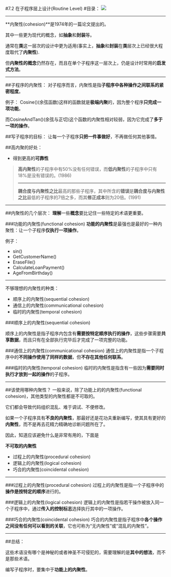 #7.2 在子程序层上设计(Routine Level)
#目录：
![](https://ws1.sinaimg.cn/large/006tKfTcgy1fhmaz1zl6zj30e00kcach.jpg)

---



**内聚性(cohesion)**是1974年的一篇论文提出的。

其中一些更为现代的概念，如**抽象**和**封装**等。

通常在**类**这一层次的设计中更为适用(事实上，**抽象**和**封装**在**类**层次上已经很大程度取代了**内聚性**).

但**内聚性的概念**仍然存在，而且在单个子程序这一层次上，仍是设计时常用的**启发式方法**。

---

##子程序的内聚性：
对子程序而言，内聚性是指**子程序中各种操作之间联系的紧密程度**。

例子：
Cosine()(余弦函数)这样的函数就是**极端内聚**的，因为整个程序**只完成一项功能**。

而CosineAndTan()(余弦与正切)这个函数的内聚性相对较弱，因为它完成了**多于一项的操作**。

##写子程序的目标：
让每一个子程序**只把一件事做好**，不再做任何其他事情。

##高内聚的好处：

- 得到更高的**可靠性**

> **高内聚性**的子程序中有50%没有任何错误，而**低内聚性**的子程序中只有18%是没有错误的。(1986)
> 
> ---
> **耦合度与内聚性之比**最高的那些子程序，其中所含的**错误**是**耦合度与内聚性之比**最低的子程序的7倍之多，而其**修正成本**则为20倍。(1991)

---


##内聚性的几个层次：
**理解**一些**概念**要比记住一些特定的术语更重要。

###功能的内聚性(functional cohesion)
**功能的内聚性**是最强也是最好的一种内聚性：让一个子程序**仅执行一项操作**。

例子：

- sin()
- GetCustomerName()
- EraseFile()
- CalculateLoanPayment()
- AgeFromBirthday()

---

不够理想的内聚性的种类：

- 顺序上的内聚性(sequential cohesion)
- 通信上的内聚性(communicational cohesion)
- 临时的内聚性(temporal cohesion)

###顺序上的内聚性(sequential cohesion)

顺序上的内聚性是指子程序内包含有**需要按特定顺序执行的操作**，这些步骤需要**共享数据**，而且只有在全部执行完毕后才完成了一项完整的功能。




###通信上的内聚性(communicational cohesion)
通信上的内聚性是指一个子程序中的**不同操作使用了同样的数据**，但**不存在其他任何联系**。



###临时的内聚性(temporal cohesion)
临时的内聚性是指含有一些因为**需要同时执行才放到一起的操作**的子程序。


---

##该使用哪种内聚性？
一般来说，除了功能上的的内聚性(functional cohesion)，其他类型的内聚性都是不可取的。

它们都会导致代码组织混乱、难于调试、不便修改。

如果一个子程序具有**不良的内聚性**，那最好还是花功夫重新编写，使其具有更好的**内聚性**，而不是再去花精力精确地诊断问题所在了。

因此，知道应该避免什么是非常有用的，下面是

**不可取的内聚性**

- 过程上的内聚性(procedural cohesion)
- 逻辑上的内聚性(logical cohesion)
- 巧合的内聚性(coincidental cohesion)

---

###过程上的内聚性(procedural cohesion)
过程上的内聚性是指一个子程序中的**操作是按特定的顺序**进行的。


###逻辑上的内聚性(logical cohesion)
逻辑上的内聚性是指若干操作被放入同一个子程序中，通过**传入的控制标志**选择执行其中的一项操作。


###巧合的内聚性(coincidental cohesion)
巧合的内聚性是指子程序中**各个操作之间没有任何可以看到的关联**，它也可称为“无内聚性”或“混乱的内聚性”。

---

##总结：

这些术语没有哪个是神秘的或者神圣不可侵犯的，需要理解的是**其中的想法**，而不是那些术语。

编写子程序时，要集中于**功能上的内聚性**。





